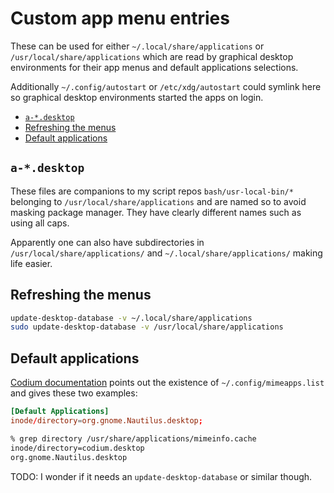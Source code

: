 # Custom app menu entries

These can be used for either `~/.local/share/applications` or
`/usr/local/share/applications` which are read by graphical desktop
environments for their app menus and default applications selections.

Additionally `~/.config/autostart` or `/etc/xdg/autostart` could symlink here
so graphical desktop environments started the apps on login.

<!-- editorconfig-checker-disable -->
<!-- prettier-ignore-start -->

<!-- START doctoc generated TOC please keep comment here to allow auto update -->
<!-- DON'T EDIT THIS SECTION, INSTEAD RE-RUN doctoc TO UPDATE -->

- [`a-*.desktop`](#a-desktop)
- [Refreshing the menus](#refreshing-the-menus)
- [Default applications](#default-applications)

<!-- END doctoc generated TOC please keep comment here to allow auto update -->

<!-- prettier-ignore-end -->
<!-- editorconfig-checker-enable -->

## `a-*.desktop`

These files are companions to my script repos `bash/usr-local-bin/*` belonging
to `/usr/local/share/applications` and are named so to
avoid masking package manager. They have clearly different names such as using
all caps.

Apparently one can also have subdirectories in `/usr/local/share/applications/`
and `~/.local/share/applications/` making life easier.

## Refreshing the menus

```bash
update-desktop-database -v ~/.local/share/applications
sudo update-desktop-database -v /usr/local/share/applications
```

## Default applications

[Codium documentation](https://github.com/VSCodium/vscodium/blob/1.89.1.24130/docs/index.md#how-do-i-fix-the-default-file-manager-linux)
points out the existence of `~/.config/mimeapps.list` and gives these two
examples:

```toml
[Default Applications]
inode/directory=org.gnome.Nautilus.desktop;
```

```bash
% grep directory /usr/share/applications/mimeinfo.cache
inode/directory=codium.desktop
org.gnome.Nautilus.desktop
```

TODO: I wonder if it needs an `update-desktop-database` or similar though.
